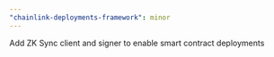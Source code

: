 ```yaml
---
"chainlink-deployments-framework": minor
---
```


Add ZK Sync client and signer to enable smart contract deployments
